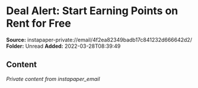 # Deal Alert: Start Earning Points on Rent for Free

**Source:** instapaper-private://email/4f2ea82349badb17c841232d666642d2/
**Folder:** Unread
**Added:** 2022-03-28T08:39:49




## Content
*Private content from instapaper_email*
